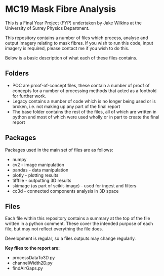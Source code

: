# MC19 Mask Fibre Analysis
This is a Final Year Project (FYP) undertaken by Jake Wilkins at the University of Surrey Physics Department. 

This repository contains a number of files which process, analyse and output imagery relating to mask fibres. If you wish to run this code, input imagery is required, please contact me if you wish to do this.

Below is a basic description of what each of these files contains. 

## Folders
- POC are proof-of-concept files, these contain a number of proof of concepts for a number of processing methods that acted as a foothold for further work.
- Legacy contains a number of code which is no longer being used or is broken, i.e. not making up any part of the final report
- The base folder contains the rest of the files, all of which are written in python and most of which were used wholly or in part to create the final report

## Packages
Packages used in the main set of files are as follows:
- numpy
- cv2 - image manipulation
- pandas - data manipulation
- plotly - plotting results
- tifffile - outputting 3D results
- skimage (as part of scikit-image) - used for ingest and filters
- cc3d - connected components analysis in 3D space

## Files
Each file within this repository contains a summary at the top of the file written in a python comment. These cover the intended purpose of each file, but may not reflect everything the file does.

Development is regular, so a files outputs may change regularly.

**Key files to the report are:**
- processDataTo3D.py
- channelWidth2D.py
- findAirGaps.py